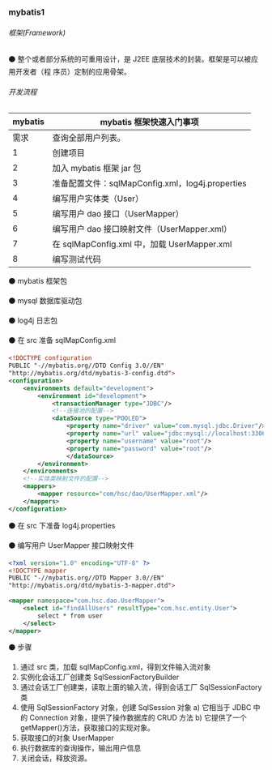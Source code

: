 ### mybatis1

###### 框架(Framework)

⚫ 整个或者部分系统的可重用设计，是 J2EE 底层技术的封装。框架是可以被应用开发者（程
序员）定制的应用骨架。

###### 开发流程

| mybatis | mybatis 框架快速入门事项                         |
| ------- | ------------------------------------------------ |
| 需求    | 查询全部用户列表。                               |
| 1       | 创建项目                                         |
| 2       | 加入 mybatis 框架 jar 包                         |
| 3       | 准备配置文件：sqlMapConfig.xml，log4j.properties |
| 4       | 编写用户实体类（User）                           |
| 5       | 编写用户 dao 接口（UserMapper）                  |
| 6       | 编写用户 dao 接口映射文件（UserMapper.xml）      |
| 7       | 在 sqlMapConfig.xml 中，加载 UserMapper.xml      |
| 8       | 编写测试代码                                     |

⚫  mybatis 框架包

⚫  mysql 数据库驱动包

⚫  log4j 日志包

⚫ 在 src 准备 sqlMapConfig.xml

```xml
<!DOCTYPE configuration
PUBLIC "-//mybatis.org//DTD Config 3.0//EN"
"http://mybatis.org/dtd/mybatis-3-config.dtd">
<configuration>
	<environments default="development">
		<environment id="development">
			<transactionManager type="JDBC"/>
			<!--连接池的配置-->
			<dataSource type="POOLED">
				<property name="driver" value="com.mysql.jdbc.Driver"/>
				<property name="url" value="jdbc:mysql://localhost:3306/ 数据库名"/>
				<property name="username" value="root"/>
				<property name="password" value="root"/>
				</dataSource>
		</environment> 
	</environments>
	<!--实体类映射文件的配置-->
	<mappers>
		<mapper resource="com/hsc/dao/UserMapper.xml"/>
	</mappers>
</configuration>
```

⚫ 在 src 下准备 log4j.properties

⚫ 编写用户 UserMapper 接口映射文件

```xml
<?xml version="1.0" encoding="UTF-8" ?>
<!DOCTYPE mapper
PUBLIC "-//mybatis.org//DTD Mapper 3.0//EN"
"http://mybatis.org/dtd/mybatis-3-mapper.dtd">
	
<mapper namespace="com.hsc.dao.UserMapper">
	<select id="findAllUsers" resultType="com.hsc.entity.User">
		select * from user
	</select>
</mapper>
```

⚫ 步骤
1.  通过 src 类，加载 sqlMapConfig.xml，得到文件输入流对象
2.  实例化会话工厂创建类 SqlSessionFactoryBuilder
3.  通过会话工厂创建类，读取上面的输入流，得到会话工厂 SqlSessionFactory 类
4.  使用 SqlSessionFactory 对象，创建 SqlSession 对象
    a)  它相当于 JDBC 中的 Connection 对象，提供了操作数据库的 CRUD 方法
    b)  它提供了一个 getMapper()方法，获取接口的实现对象。
5.  获取接口的对象 UserMapper
6.  执行数据库的查询操作，输出用户信息
7.  关闭会话，释放资源。